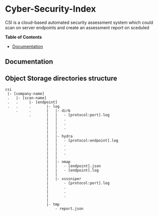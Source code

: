 # Cyber-Security-Index

CSI is a cloud-based automated security assessment system which could scan on server endpoints and create an assessment report on sceduled

**Table of Contents**
- [Documentation](#documentation)
## Documentation
## Object Storage directories structure
```
csi 
 |- [company-name]
 .   |- [scan-name]
 .   . 	   |- [endpoint]
 .   .     .       |- log
     .     .       |   |- dirb
           .       |   |   - [protocol:port].log
    	           |   |   .
 	               |   |   .
 	               |   |   .
 	          	   |   |
                   |   |- hydra
   		   		   |   |   - [protocol:endpoint].log
           	   	   |   |   .
           	   	   |   |   .
           	   	   |   |   .
           	   	   |   |
                   |   |- nmap
           	   	   |   |   - [endpoint].json
           	   	   |   |   - [endpoint].log
           	   	   |   |
           	   	   |   |- xsssniper
           	   	   |       - [protocol:port].log
          	   	   |	   .
           	   	   |       .
           	   	   |       . 	
          	   	   |
     	   	   	   |- tmp
               	       - report.json
```
